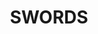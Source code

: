 ---
title: SWORDS
crosslinks:
- youtubefactsbot
- translator
- Blacksmith
- mallninjashit
- Koryu
- MuseumAlbums
- wma
- u_imguralbumbot
- knives
- autourbanbot
- Fencing
- HistoricMallNinjaShit
- youtubot
- lifehacks
- autotldr
- HemaScholar
- whatisthisthing
- kendo
- mildlyinteresting
- freemasonry
---
